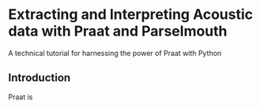 # Extracting and Interpreting Acoustic data with Praat and Parselmouth
A technical tutorial for harnessing the power of Praat with Python

## Introduction
Praat is 